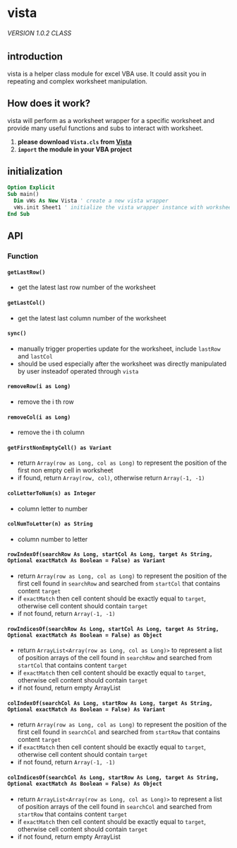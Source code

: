 # vista

###### VERSION 1.0.2 CLASS

## introduction

vista is a helper class module for excel VBA use. It could assit you in repeating and complex worksheet manipulation.

## How does it work?

vista will perform as a worksheet wrapper for a specific worksheet and provide many useful functions and subs to interact with worksheet.

1. **please download `Vista.cls` from [Vista](https://gist.github.com/1846689910/f1767e08f081bb11a9fc2a8d35018166)**
2. **`import` the module in your VBA project**

## initialization

```vb
Option Explicit
Sub main()
  Dim vWs As New Vista ' create a new vista wrapper
  vWs.init Sheet1 ' initialize the vista wrapper instance with worksheet
End Sub
```

## API

### Function

#### `getLastRow()`

- get the latest last row number of the worksheet

#### `getLastCol()`

- get the latest last column number of the worksheet

#### `sync()`

- manually trigger properties update for the worksheet, include `lastRow` and `lastCol`
- should be used especially after the worksheet was directly manipulated by user insteadof operated through `vista`

#### `removeRow(i as Long)`

- remove the i th row

#### `removeCol(i as Long)`

- remove the i th column

#### `getFirstNonEmptyCell() as Variant`

- return `Array(row as Long, col as Long)` to represent the position of the first non empty cell in worksheet
- if found, return `Array(row, col)`, otherwise return `Array(-1, -1)`

#### `colLetterToNum(s) as Integer`

- column letter to number

#### `colNumToLetter(n) as String`

- column number to letter

#### `rowIndexOf(searchRow As Long, startCol As Long, target As String, Optional exactMatch As Boolean = False) as Variant`
- return `Array(row as Long, col as Long)` to represent the position of the first cell found in `searchRow` and searched from `startCol` that contains content `target`
- if `exactMatch` then cell content should be exactly equal to `target`, otherwise cell content should contain `target`
- if not found, return `Array(-1, -1)`

#### `rowIndicesOf(searchRow As Long, startCol As Long, target As String, Optional exactMatch As Boolean = False) as Object`
- return `ArrayList<Array(row as Long, col as Long)>` to represent a list of position arrays of the cell found in `searchRow` and searched from `startCol` that contains content `target`
- if `exactMatch` then cell content should be exactly equal to `target`, otherwise cell content should contain `target`
- if not found, return empty ArrayList

#### `colIndexOf(searchCol As Long, startRow As Long, target As String, Optional exactMatch As Boolean = False) As Variant`
- return `Array(row as Long, col as Long)` to represent the position of the first cell found in `searchCol` and searched from `startRow` that contains content `target`
- if `exactMatch` then cell content should be exactly equal to `target`, otherwise cell content should contain `target`
- if not found, return `Array(-1, -1)`

#### `colIndicesOf(searchCol As Long, startRow As Long, target As String, Optional exactMatch As Boolean = False) As Object`
- return `ArrayList<Array(row as Long, col as Long)>` to represent a list of position arrays of the cell found in `searchCol` and searched from `startRow` that contains content `target`
- if `exactMatch` then cell content should be exactly equal to `target`, otherwise cell content should contain `target`
- if not found, return empty ArrayList


